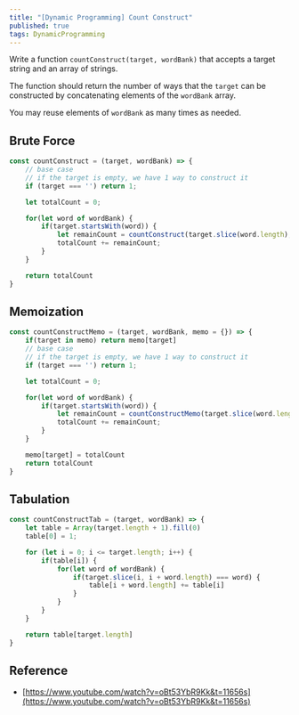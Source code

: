 ```yaml
---
title: "[Dynamic Programming] Count Construct"
published: true
tags: DynamicProgramming
---
```


Write a function `countConstruct(target, wordBank)` that accepts a target string
and an array of strings.

The function should return the number of ways that the `target` can be
constructed by concatenating elements of the `wordBank` array.

You may reuse elements of `wordBank` as many times as needed.

## Brute Force

```javascript
const countConstruct = (target, wordBank) => {
	// base case
	// if the target is empty, we have 1 way to construct it
	if (target === '') return 1;

	let totalCount = 0;

	for(let word of wordBank) {
		if(target.startsWith(word)) {
			let remainCount = countConstruct(target.slice(word.length), wordBank)
			totalCount += remainCount;
		}
	}

	return totalCount
}
```

## Memoization

```javascript
const countConstructMemo = (target, wordBank, memo = {}) => {
	if(target in memo) return memo[target]
	// base case
	// if the target is empty, we have 1 way to construct it
	if (target === '') return 1;

	let totalCount = 0;

	for(let word of wordBank) {
		if(target.startsWith(word)) {
			let remainCount = countConstructMemo(target.slice(word.length), wordBank, memo)
			totalCount += remainCount;
		}
	}

	memo[target] = totalCount
	return totalCount
}
```

## Tabulation

```javascript
const countConstructTab = (target, wordBank) => {
	let table = Array(target.length + 1).fill(0)
	table[0] = 1;

	for (let i = 0; i <= target.length; i++) {
		if(table[i]) {
			for(let word of wordBank) {
				if(target.slice(i, i + word.length) === word) {
					table[i + word.length] += table[i]
				}
			}
		}
	}

	return table[target.length]
}
```

## Reference

- [https://www.youtube.com/watch?v=oBt53YbR9Kk&t=11656s](https://www.youtube.com/watch?v=oBt53YbR9Kk&t=11656s)